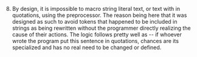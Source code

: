 8) By design, it is impossible to macro string literal text, or text with in quotations, using the preprocessor. The reason being here that it was designed as such to avoid tokens that happened to be included in strings as being rewritten without the programmer directly realizing the cause of their actions. The logic follows pretty well as -- if whoever wrote the program put this sentence in quotations, chances are its specialized and has no real need to be changed or defined. 
